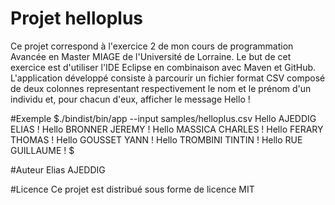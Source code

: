 # Projet helloplus

Ce projet correspond à l'exercice 2 de mon cours de programmation Avancée en Master MIAGE de l'Université de Lorraine.
Le but de cet exercice est d'utiliser l'IDE Eclipse en combinaison avec Maven et GitHub.
L'application développé consiste à parcourir un fichier format CSV composé de deux colonnes representant respectivement le nom et le prénom
d'un individu et, pour chacun d'eux, afficher le message Hello <nom> <prenom> !  




#Exemple
$./bindist/bin/app --input samples/helloplus.csv
Hello AJEDDIG ELIAS !
Hello BRONNER JEREMY !
Hello MASSICA CHARLES !
Hello FERARY THOMAS !
Hello GOUSSET YANN !
Hello TROMBINI TINTIN !
Hello RUE GUILLAUME !
$

#Auteur
Elias AJEDDIG

#Licence
Ce projet est distribué sous forme de licence MIT 
